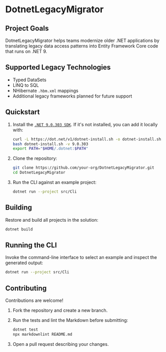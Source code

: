 # DotnetLegacyMigrator

## Project Goals

DotnetLegacyMigrator helps teams modernize older .NET applications by
translating legacy data access patterns into Entity Framework Core code
that runs on .NET 9.

## Supported Legacy Technologies

- Typed DataSets
- LINQ to SQL
- NHibernate `.hbm.xml` mappings
- Additional legacy frameworks planned for future support

## Quickstart

1. Install the [`.NET 9.0.303 SDK`](https://dotnet.microsoft.com/download). If it's not installed, you can add it locally with:

   ```bash
   curl -L https://dot.net/v1/dotnet-install.sh -o dotnet-install.sh
   bash dotnet-install.sh -v 9.0.303
   export PATH="$HOME/.dotnet:$PATH"
   ```
2. Clone the repository:

   ```bash
   git clone https://github.com/your-org/DotnetLegacyMigrator.git
   cd DotnetLegacyMigrator
   ```

3. Run the CLI against an example project:

   ```bash
   dotnet run --project src/Cli
   ```

## Building

Restore and build all projects in the solution:

```bash
dotnet build
```

## Running the CLI

Invoke the command-line interface to select an example and inspect the
generated output:

```bash
dotnet run --project src/Cli
```

## Contributing

Contributions are welcome!

1. Fork the repository and create a new branch.
2. Run the tests and lint the Markdown before submitting:

   ```bash
   dotnet test
   npx markdownlint README.md
   ```

3. Open a pull request describing your changes.
